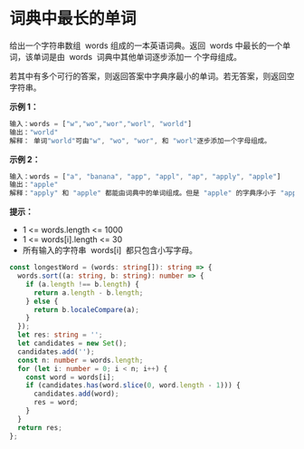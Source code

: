 # 词典中最长的单词

给出一个字符串数组  words 组成的一本英语词典。返回  words 中最长的一个单词，该单词是由  words  词典中其他单词逐步添加一
个字母组成。

若其中有多个可行的答案，则返回答案中字典序最小的单词。若无答案，则返回空字符串。

**示例 1：**

```js
输入：words = ["w","wo","wor","worl", "world"]
输出："world"
解释： 单词"world"可由"w", "wo", "wor", 和 "worl"逐步添加一个字母组成。
```

**示例 2：**

```js
输入：words = ["a", "banana", "app", "appl", "ap", "apply", "apple"]
输出："apple"
解释："apply" 和 "apple" 都能由词典中的单词组成。但是 "apple" 的字典序小于 "apply"
```

**提示：**

- 1 <= words.length <= 1000
- 1 <= words[i].length <= 30
- 所有输入的字符串  words[i]  都只包含小写字母。

```ts
const longestWord = (words: string[]): string => {
  words.sort((a: string, b: string): number => {
    if (a.length !== b.length) {
      return a.length - b.length;
    } else {
      return b.localeCompare(a);
    }
  });
  let res: string = '';
  let candidates = new Set();
  candidates.add('');
  const n: number = words.length;
  for (let i: number = 0; i < n; i++) {
    const word = words[i];
    if (candidates.has(word.slice(0, word.length - 1))) {
      candidates.add(word);
      res = word;
    }
  }
  return res;
};
```
